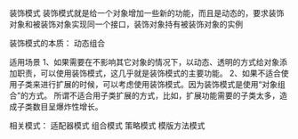 装饰模式
装饰模式就是给一个对象增加一些新的功能，而且是动态的，要求装饰对象和被装饰对象实现同一个接口，装饰对象持有被装饰对象的实例


装饰模式的本质：
动态组合

适用场景
1、如果需要在不影响其它对象的情况下，以动态、透明的方式给对象添加职责，可以使用装饰模式，这几乎就是装饰模式的主要功能。
2、如果不适合使用子类来进行扩展的时候，可以考虑使用装饰模式。因为装饰模式是使用“对象组合”的方式。
所谓不适合用子类扩展的方式，比如，扩展功能需要的子类太多，造成子类数目呈爆炸性增长。


相关模式：
适配器模式
组合模式
策略模式
模版方法模式